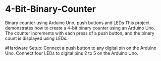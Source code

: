 # 4-Bit-Binary-Counter
Binary counter using Arduino Uno, push buttons and LEDs
This project demonstrates how to create a 4-bit binary counter using an Arduino Uno. The counter increments with each press of a push button, and the binary count is displayed using LEDs.

#Hardware Setup:
Connect a push button to any digital pin on the Arduino Uno.
Connect four LEDs to digital pins 2 to 5 on the Arduino Uno.
